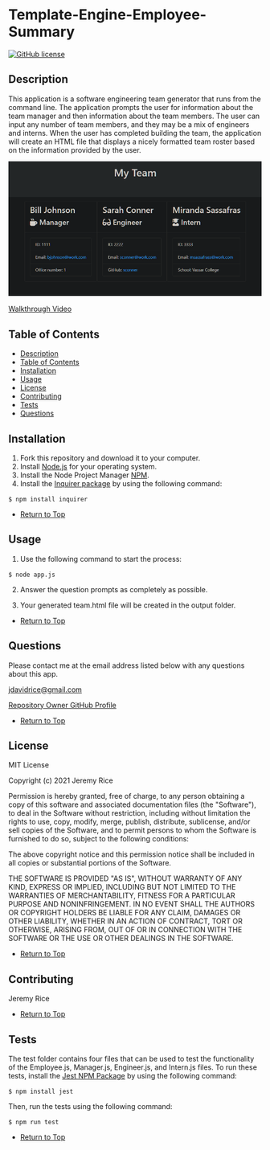 # Template-Engine-Employee-Summary 
[![GitHub license](https://img.shields.io/github/license/jdavidrice/Template-Engine-Employee-Summary)](https://github.com/jdavidrice/Template-Engine-Employee-Summary/blob/master/LICENSE)
## Description 

This application is a software engineering team generator that runs from the command line. The application prompts the user for information about the team manager and then information about the team members. The user can input any number of team members, and they may be a mix of engineers and interns. When the user has completed building the team, the application will create an HTML file that displays a nicely formatted team roster based on the information provided by the user.

![Sample of Generated Webpage](images/template_engine_pic.png)

[Walkthrough Video](https://drive.google.com/file/d/1V-DFStiBJJkcbQR0fLIoxHJhMj3fQeqE/view)

## Table of Contents

*   [Description](#Description)
*   [Table of Contents](#Table-of-Contents)
*   [Installation](#Installation)
*   [Usage](#Usage)
*   [License](#License)
*   [Contributing](#Contributing)
*   [Tests](#Tests)
*   [Questions](#Questions)

## Installation

1. Fork this repository and download it to your computer.
2. Install [Node.js](https://nodejs.org/en/download/) for your operating system. 
3. Install the Node Project Manager [NPM](https://docs.npmjs.com/downloading-and-installing-node-js-and-npm).
4. Install the [Inquirer package](https://www.npmjs.com/package/inquirer) by using the following command:
```
$ npm install inquirer
```
*   [Return to Top](#Template-Engine-Employee-Summary)

## Usage 

1.  Use the following command to start the process:
```
$ node app.js
```
2.  Answer the question prompts as completely as possible. 

3.  Your generated team.html file will be created in the output folder. 

*   [Return to Top](#Template-Engine-Employee-Summary)

## Questions

Please contact me at the email address listed below with any questions about this app. 

[jdavidrice@gmail.com](mailto:jdavidrice@gmail.com)

[Repository Owner GitHub Profile](https://github.com/jdavidrice)

*   [Return to Top](#Template-Engine-Employee-Summary)

## License

MIT License

Copyright (c) 2021 Jeremy Rice

Permission is hereby granted, free of charge, to any person obtaining a copy
of this software and associated documentation files (the "Software"), to deal
in the Software without restriction, including without limitation the rights
to use, copy, modify, merge, publish, distribute, sublicense, and/or sell
copies of the Software, and to permit persons to whom the Software is
furnished to do so, subject to the following conditions:

The above copyright notice and this permission notice shall be included in all
copies or substantial portions of the Software.

THE SOFTWARE IS PROVIDED "AS IS", WITHOUT WARRANTY OF ANY KIND, EXPRESS OR
IMPLIED, INCLUDING BUT NOT LIMITED TO THE WARRANTIES OF MERCHANTABILITY,
FITNESS FOR A PARTICULAR PURPOSE AND NONINFRINGEMENT. IN NO EVENT SHALL THE
AUTHORS OR COPYRIGHT HOLDERS BE LIABLE FOR ANY CLAIM, DAMAGES OR OTHER
LIABILITY, WHETHER IN AN ACTION OF CONTRACT, TORT OR OTHERWISE, ARISING FROM,
OUT OF OR IN CONNECTION WITH THE SOFTWARE OR THE USE OR OTHER DEALINGS IN THE
SOFTWARE.

*   [Return to Top](#Template-Engine-Employee-Summary)

## Contributing

  Jeremy Rice

*   [Return to Top](#Template-Engine-Employee-Summary)

## Tests

The test folder contains four files that can be used to test the functionality of the Employee.js, Manager.js, Engineer.js, and Intern.js files. To run these tests, install the [Jest NPM Package](https://www.npmjs.com/package/jest) by using the following command:
```
$ npm install jest
```
Then, run the tests using the following command:
```
$ npm run test
``` 
*   [Return to Top](#Template-Engine-Employee-Summary)